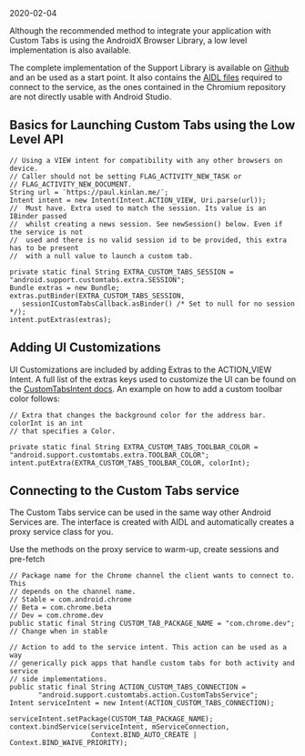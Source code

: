 2020-02-04

Although the recommended method to integrate your application with Custom Tabs is using the AndroidX Browser Library, a low level implementation is also available.

The complete implementation of the Support Library is available on [Github](https://github.com/GoogleChrome/custom-tabs-client/tree/master/customtabs) and an be used as a start point. It also contains the [AIDL files](https://developer.android.com/guide/components/aidl.html) required to connect to the service, as the ones contained in the Chromium repository are not directly usable with Android Studio.

Basics for Launching Custom Tabs using the Low Level API
--------------------------------------------------------

    // Using a VIEW intent for compatibility with any other browsers on device.
    // Caller should not be setting FLAG_ACTIVITY_NEW_TASK or 
    // FLAG_ACTIVITY_NEW_DOCUMENT. 
    String url = ¨https://paul.kinlan.me/¨;
    Intent intent = new Intent(Intent.ACTION_VIEW, Uri.parse(url)); 
    //  Must have. Extra used to match the session. Its value is an IBinder passed
    //  whilst creating a news session. See newSession() below. Even if the service is not 
    //  used and there is no valid session id to be provided, this extra has to be present 
    //  with a null value to launch a custom tab.

    private static final String EXTRA_CUSTOM_TABS_SESSION = "android.support.customtabs.extra.SESSION";
    Bundle extras = new Bundle;
    extras.putBinder(EXTRA_CUSTOM_TABS_SESSION, 
       sessionICustomTabsCallback.asBinder() /* Set to null for no session */);
    intent.putExtras(extras);

Adding UI Customizations
------------------------

UI Customizations are included by adding Extras to the ACTION\_VIEW Intent. A full list of the extras keys used to customize the UI can be found on the [CustomTabsIntent docs](https://developer.android.com/reference/androidx/browser/customtabs/CustomTabsIntent). An example on how to add a custom toolbar color follows:

    // Extra that changes the background color for the address bar. colorInt is an int
    // that specifies a Color.

    private static final String EXTRA_CUSTOM_TABS_TOOLBAR_COLOR = "android.support.customtabs.extra.TOOLBAR_COLOR";
    intent.putExtra(EXTRA_CUSTOM_TABS_TOOLBAR_COLOR, colorInt);

Connecting to the Custom Tabs service
-------------------------------------

The Custom Tabs service can be used in the same way other Android Services are. The interface is created with AIDL and automatically creates a proxy service class for you.

Use the methods on the proxy service to warm-up, create sessions and pre-fetch

    // Package name for the Chrome channel the client wants to connect to. This
    // depends on the channel name.
    // Stable = com.android.chrome
    // Beta = com.chrome.beta
    // Dev = com.chrome.dev
    public static final String CUSTOM_TAB_PACKAGE_NAME = "com.chrome.dev";  // Change when in stable

    // Action to add to the service intent. This action can be used as a way 
    // generically pick apps that handle custom tabs for both activity and service 
    // side implementations.
    public static final String ACTION_CUSTOM_TABS_CONNECTION =
           "android.support.customtabs.action.CustomTabsService";
    Intent serviceIntent = new Intent(ACTION_CUSTOM_TABS_CONNECTION);

    serviceIntent.setPackage(CUSTOM_TAB_PACKAGE_NAME);
    context.bindService(serviceIntent, mServiceConnection,
                        Context.BIND_AUTO_CREATE | Context.BIND_WAIVE_PRIORITY);    
